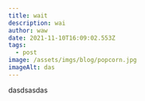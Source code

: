 ```yaml
---
title: wait
description: wai
author: waw
date: 2021-11-10T16:09:02.553Z
tags:
  - post
image: /assets/imgs/blog/popcorn.jpg
imageAlt: das
---
```

dasdsasdas